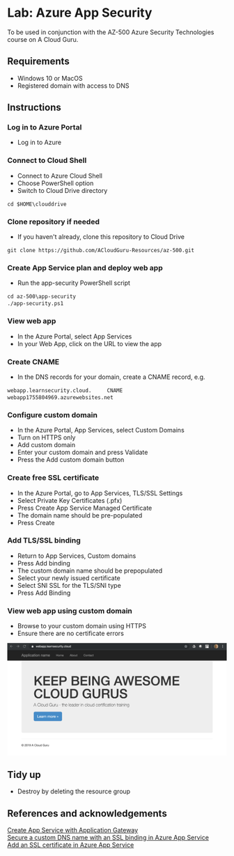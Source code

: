 # Lab: Azure App Security

To be used in conjunction with the AZ-500 Azure Security Technologies course on A Cloud Guru.

## Requirements
* Windows 10 or MacOS
* Registered domain with access to DNS

## Instructions

### Log in to Azure Portal
* Log in to Azure

### Connect to Cloud Shell
* Connect to Azure Cloud Shell
* Choose PowerShell option
* Switch to Cloud Drive directory
```
cd $HOME\clouddrive
```

### Clone repository if needed
* If you haven't already, clone this repository to Cloud Drive
```
git clone https://github.com/ACloudGuru-Resources/az-500.git
```
### Create App Service plan and deploy web app
* Run the app-security PowerShell script
```
cd az-500\app-security
./app-security.ps1
```
### View web app
* In the Azure Portal, select App Services
* In your Web App, click on the URL to view the app

### Create CNAME
* In the DNS records for your domain, create a CNAME record, e.g.
```
webapp.learnsecurity.cloud.     CNAME     webapp1755804969.azurewebsites.net
```

### Configure custom domain
* In the Azure Portal, App Services, select Custom Domains
* Turn on HTTPS only
* Add custom domain
* Enter your custom domain and press Validate
* Press the Add custom domain button

### Create free SSL certificate
* In the Azure Portal, go to App Services, TLS/SSL Settings
* Select Private Key Certificates (.pfx)
* Press Create App Service Managed Certificate
* The domain name should be pre-populated
* Press Create

### Add TLS/SSL binding
* Return to App Services, Custom domains
* Press Add binding
* The custom domain name should be prepopulated
* Select your newly issued certificate
* Select SNI SSL for the TLS/SNI type
* Press Add Binding

### View web app using custom domain
* Browse to your custom domain using HTTPS
* Ensure there are no certificate errors

![Alt text](app-security.png?raw=true "Azure Web App")

## Tidy up
* Destroy by deleting the resource group

## References and acknowledgements

[Create App Service with Application Gateway](https://docs.microsoft.com/en-us/azure/application-gateway/create-web-app)  
[Secure a custom DNS name with an SSL binding in Azure App Service](https://docs.microsoft.com/en-us/azure/app-service/configure-ssl-bindings)  
[Add an SSL certificate in Azure App Service](https://docs.microsoft.com/en-us/azure/app-service/configure-ssl-certificate#create-a-free-certificate-preview)
